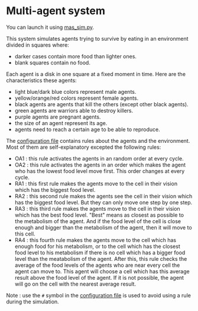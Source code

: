 # Multi-agent system

You can launch it using [mas_sim.py](mas_sim.py).

This system simulates agents trying to survive by eating in an environment divided in squares where:
- darker cases contain more food than lighter ones.
- blank squares contain no food.

Each agent is a disk in one square at a fixed moment in time. Here are the characteristics these agents:
- light blue/dark blue colors represent male agents.
- yellow/orange/red colors represent female agents.
- black agents are agents that kill the others (except other black agents).
- green agents are warriors able to destroy killers.
- purple agents are pregnant agents.
- the size of an agent represent its age.
- agents need to reach a certain age to be able to reproduce.

The [configuration file](test.cfg) contains rules about the agents and the environment. Most of them are self-explanatory excepted the following rules:
- OA1 : this rule activates the agents in an random order at every cycle.
- OA2 : this rule activates the agents in an order which makes the agent who has the lowest food level move first. This order changes at every cycle.
- RA1 : this first rule makes the agents move to the cell in their vision which has the biggest food level.
- RA2 : this second rule makes the agents see the cell in their vision which has the biggest food level. But they can only move one step by one step.
- RA3 : this third rule makes the agents move to the cell in their vision which has the best food level. "Best" means as closest as possible to the metabolism of the agent. And if the food level of the cell is close enough and bigger than the metabolism of the agent, then it will move to this cell.
- RA4 : this fourth rule makes the agents move to the cell which has enough food for his metabolism, or to the cell which has the closest food level to his metabolism if there is no cell which has a bigger food level than the meatabolism of the agent. After this, this rule checks the average of the food levels of the agents who are near every cell the agent can move to. This agent will choose a cell which has this average result above the food level of the agent. If it is not possible, the agent will go on the cell with the nearest average result.

Note : use the `#` symbol in the [configuration file](test.cfg) is used to avoid using a rule during the simulation.
